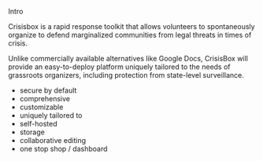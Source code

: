 Intro

Crisisbox is a rapid response toolkit that allows volunteers to spontaneously organize to defend marginalized communities from legal threats in times of crisis.

Unlike commercially available alternatives like Google Docs, CrisisBox will provide an easy-to-deploy platform uniquely tailored to the needs of grassroots organizers, including protection from state-level surveillance.

* secure by default
* comprehensive
* customizable
* uniquely tailored to
* self-hosted
* storage
* collaborative editing
* one stop shop / dashboard
